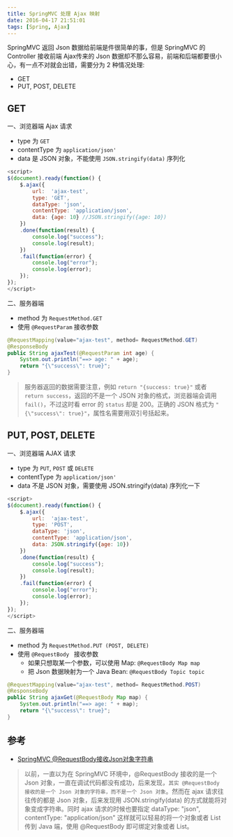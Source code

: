 ```yaml
---
title: SpringMVC 处理 Ajax 映射
date: 2016-04-17 21:51:01
tags: [Spring, Ajax]
---
```


SpringMVC 返回 Json 数据给前端是件很简单的事，但是 SpringMVC 的 Controller 接收前端 Ajax传来的 Json 数据却不那么容易，前端和后端都要很小心，有一点不对就会出错，需要分为 2 种情况处理:

* GET
* PUT, POST, DELETE

<!--more-->

## GET
一、浏览器端 Ajax 请求

* type 为 `GET`
* contentType 为 `application/json'`
* data 是 JSON 对象，不能使用 `JSON.stringify(data)` 序列化

```js
<script>
$(document).ready(function() {
    $.ajax({
        url:  'ajax-test',
        type: 'GET',
        dataType: 'json',
        contentType: 'application/json',
        data: {age: 10} //JSON.stringify({age: 10})
    })
    .done(function(result) {
        console.log("success");
        console.log(result);
    })
    .fail(function(error) {
        console.log("error");
        console.log(error);
    });
});
</script>
```

二、服务器端

* method 为 `RequestMethod.GET`
* 使用 `@RequestParam` 接收参数

```java
@RequestMapping(value="ajax-test", method= RequestMethod.GET)
@ResponseBody
public String ajaxTest(@RequestParam int age) {
    System.out.println("==> age: " + age);
    return "{\"success\": true}";
}
```

> 服务器返回的数据需要注意，例如 `return "{success: true}"` 或者 `return success`，返回的不是一个 JSON 对象的格式，浏览器端会调用 `fail()`，不过这时看 error 的 `status` 却是 200。正确的 JSON 格式为 `"{\"success\": true}"`，属性名需要用双引号括起来。


## PUT, POST, DELETE
一、浏览器端 AJAX 请求

* type 为 `PUT`, `POST` 或 `DELETE`
* contentType 为 `application/json'`
* data 不是 JSON 对象，需要使用 JSON.stringify(data) 序列化一下

```js
<script>
$(document).ready(function() {
    $.ajax({
        url:  'ajax-test',
        type: 'POST',
        dataType: 'json',
        contentType: 'application/json',
        data: JSON.stringify({age: 10})
    })
    .done(function(result) {
        console.log("success");
        console.log(result);
    })
    .fail(function(error) {
        console.log("error");
        console.log(error);
    });
});
</script>
```

二、服务器端

* method 为 `RequestMethod.PUT (POST, DELETE)`
* 使用 `@RequestBody ` 接收参数
    * 如果只想取某一个参数，可以使用 Map: `@RequestBody Map map`
    * 把 Json 数据映射为一个 Java Bean: `@RequestBody Topic topic`

```java
@RequestMapping(value="ajax-test", method= RequestMethod.POST)
@ResponseBody
public String ajaxGet(@RequestBody Map map) {
    System.out.println("==> age: " + map);
    return "{\"success\": true}";
}
```

## 参考
* [SpringMVC @RequestBody接收Json对象字符串](http://www.cnblogs.com/quanyongan/archive/2013/04/16/3024741.html)

> 以前，一直以为在 SpringMVC 环境中，@RequestBody 接收的是一个 Json 对象，一直在调试代码都没有成功，后来发现，`其实 @RequestBody 接收的是一个 Json 对象的字符串，而不是一个 Json 对象`。然而在 ajax 请求往往传的都是 Json 对象，后来发现用 JSON.stringify(data) 的方式就能将对象变成字符串。同时 ajax 请求的时候也要指定 dataType: "json", contentType: "application/json" 这样就可以轻易的将一个对象或者 List 传到 Java 端，使用 @RequestBody 即可绑定对象或者 List。

